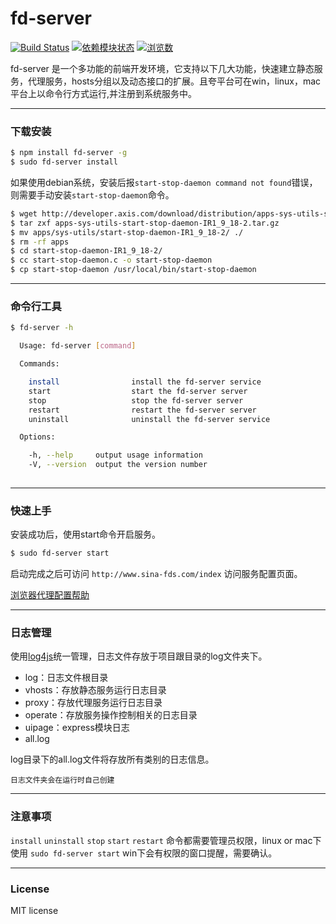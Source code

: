# fd-server
[![Build Status](https://travis-ci.org/liuxiaoyue/fd-server.png?branch=master)](https://travis-ci.org/liuxiaoyue/fd-server) 
[![依赖模块状态](https://david-dm.org/liuxiaoyue/fd-server.png)](http://david-dm.org/liuxiaoyue/fd-server)
[![浏览数](https://sourcegraph.com/api/repos/github.com/liuxiaoyue/fd-server/counters/views.png?no-count)](https://sourcegraph.com/github.com/liuxiaoyue/fd-server)


fd-server 是一个多功能的前端开发环境，它支持以下几大功能，快速建立静态服务，代理服务，hosts分组以及动态接口的扩展。且夸平台可在win，linux，mac平台上以命令行方式运行,并注册到系统服务中。

---

### 下载安装

```bash
$ npm install fd-server -g
$ sudo fd-server install
```

如果使用debian系统，安装后报`start-stop-daemon command not found`错误，则需要手动安装`start-stop-daemon`命令。

```bash
$ wget http://developer.axis.com/download/distribution/apps-sys-utils-start-stop-daemon-IR1_9_18-2.tar.gz
$ tar zxf apps-sys-utils-start-stop-daemon-IR1_9_18-2.tar.gz
$ mv apps/sys-utils/start-stop-daemon-IR1_9_18-2/ ./
$ rm -rf apps
$ cd start-stop-daemon-IR1_9_18-2/
$ cc start-stop-daemon.c -o start-stop-daemon
$ cp start-stop-daemon /usr/local/bin/start-stop-daemon
```

---

### 命令行工具

```bash
$ fd-server -h

  Usage: fd-server [command]

  Commands:

    install                install the fd-server service
    start                  start the fd-server server
    stop                   stop the fd-server server
    restart                restart the fd-server server
    uninstall              uninstall the fd-server service

  Options:

    -h, --help     output usage information
    -V, --version  output the version number
    
```

---

### 快速上手

安装成功后，使用start命令开启服务。

```bash
$ sudo fd-server start
```
启动完成之后可访问 `http://www.sina-fds.com/index` 访问服务配置页面。

[浏览器代理配置帮助](https://github.com/liuxiaoyue/fd-server/wiki/%E5%A6%82%E4%BD%95%E8%AE%BE%E7%BD%AE%E6%B5%8F%E8%A7%88%E5%99%A8%E4%BB%A3%E7%90%86)

---
### 日志管理
使用[log4js](https://github.com/nomiddlename/log4js-node)统一管理，日志文件存放于项目跟目录的log文件夹下。

- log：日志文件根目录
 - vhosts：存放静态服务运行日志目录 
 - proxy：存放代理服务运行日志目录
 - operate：存放服务操作控制相关的日志目录
 - uipage：express模块日志
 - all.log

log目录下的all.log文件将存放所有类别的日志信息。

`日志文件夹会在运行时自己创建`

---
### 注意事项

`install` `uninstall` `stop` `start` `restart` 命令都需要管理员权限，linux or mac下使用 `sudo fd-server start` win下会有权限的窗口提醒，需要确认。 

---

### License

MIT license
